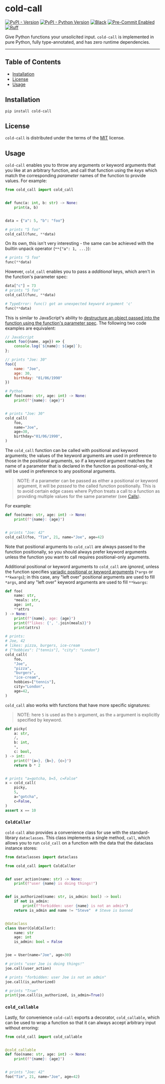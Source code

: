 # cold-call

[![PyPI - Version](https://img.shields.io/pypi/v/cold-call.svg)](https://pypi.org/project/cold-call)
[![PyPI - Python Version](https://img.shields.io/pypi/pyversions/cold-call.svg)](https://pypi.org/project/cold-call)
[![Black](https://img.shields.io/badge/code%20style-black-000000.svg)](https://github.com/psf/black)
[![Pre-Commit Enabled](https://img.shields.io/badge/pre--commit-enabled-brightgreen?logo=pre-commit)](https://github.com/pre-commit/pre-commit)
[![Ruff](https://img.shields.io/endpoint?url=https://raw.githubusercontent.com/astral-sh/ruff/main/assets/badge/v2.json)](https://github.com/astral-sh/ruff)

Give Python functions your unsolicited input. `cold-call` is implemented in pure
Python, fully type-annotated, and has zero runtime dependencies.

---

## Table of Contents

- [Installation](#installation)
- [License](#license)
- [Usage](#usage)

## Installation

```console
pip install cold-call
```

## License

`cold-call` is distributed under the terms of the
[MIT](https://spdx.org/licenses/MIT.html) license.

## Usage

`cold-call` enables you to throw any arguments or keyword arguments that you like
at an arbitrary function, and call that function using the _keys_ which match
the corresponding _parameter_ names of the function to provide values. For example:

```python
from cold_call import cold_call


def func(a: int, b: str) -> None:
    print(a, b)


data = {"a": 5, "b": "foo"}

# prints "5 foo"
cold_call(func, **data)
```

On its own, this isn't very interesting - the same can be achieved with
the builtin unpack operator (`**{"a": 1, ...}`):

```python
# prints "5 foo"
func(**data)
```

However, `cold_call` enables you to pass a _additional_ keys,
which aren't in the function's parameter spec:

```python
data["c"] = 73
# prints "5 foo"
cold_call(func, **data)

# TypeError: func() got an unexpected keyword argument 'c'
func(**data)
```

This is similar to JavaScript's ability to [destructure an object passed
into the function using the function's parameter spec](https://developer.mozilla.org/en-US/docs/Web/JavaScript/Reference/Functions#function_parameters).
The following two code examples are equivalent:

```javascript
// JavaScript
const foo({name, age}) => {
    console.log(`${name}: ${age}`);
};

// prints "Joe: 30"
foo({
    name: "Joe",
    age: 30,
    birthday: "01/06/1990"
})
```

```python
# Python
def foo(name: str, age: int) -> None:
    print(f"{name}: {age}")


# prints "Joe: 30"
cold_call(
    foo,
    name="Joe",
    age=30,
    birthday="01/06/1990",
)
```

The `cold_call` function can be called with positional and keyword arguments;
the values of the keyword arguments are used in preference to those in the
positional arguments, so if a keyword argument matches the name of a parameter
that is declared in the function as positional-only, it will be used in
preference to any positional arguments.

> NOTE: if a parameter can be passed as either a positional or keyword argument,
> it will be _passed_ to the called function positionally. This is to avoid
> certain edge cases where Python treats a call to a function as providing
> multiple values for the same parameter (see [Calls](https://docs.python.org/3/reference/expressions.html#calls)).

For example:

```python
def foo(name: str, age: int) -> None:
    print(f"{name}: {age}")


# prints "Joe: 42"
cold_call(foo, "Tim", 21, name="Joe", age=42)
```

Note that positional arguments to `cold_call` are always passed to the function
positionally, so you should always prefer keyword arguments unless the function
you want to call requires positional-only arguments.

Additional positional or keyword arguments to `cold_call` are _ignored_, unless
the function specifies [variadic positional or keyword arguments](https://docs.python.org/3/reference/expressions.html#calls)
(`*args` or `**kwargs`); in this case, any "left over" positional arguments
are used to fill `*args`, and any "left over" keyword arguments are used
to fill `**kwargs`:

```python
def foo(
    name: str,
    *meals: str,
    age: int,
    **attrs
) -> None:
    print(f"{name}, age: {age}")
    print(f"likes: {', '.join(meals)}")
    print(attrs)

# prints:
# Joe, 42
# likes: pizza, burgers, ice-cream
# {"hobbies": ["tennis"], "city": "London"}
cold_call(
    foo,
    "Joe",
    "pizza",
    "burgers",
    "ice-cream",
    hobbies=["tennis"],
    city="London",
    age=42,
)

```

`cold_call` also works with functions that have more specific signatures:

> NOTE: here `5` is used as the `b` argument, as the `a` argument is explicitly
> specified by keyword.

```python
def picky(
    a: str,
    /,
    b: int,
    *,
    c: bool,
) -> int:
    print(f"{a=}, {b=}, {c=}")
    return b * 2


# prints "a=gotcha, b=5, c=False"
x = cold_call(
    picky,
    5,
    a="gotcha",
    c=False,
)
assert x == 10
```

### `ColdCaller`

`cold-call` also provides a convenience class for use with the standard-library `dataclasses`.
This class implements a single method, `call`, which allows you to run `cold_call`
on a function with the data that the dataclass instance stores:

```python
from dataclasses import dataclass

from cold_call import ColdCaller


def user_action(name: str) -> None:
    print(f"user {name} is doing things!")


def is_authorized(name: str, is_admin: bool) -> bool:
    if not is_admin:
        print(f"forbidden: user {name} is not an admin")
    return is_admin and name != "Steve"  # Steve is banned


@dataclass
class User(ColdCaller):
    name: str
    age: int
    is_admin: bool = False


joe = User(name="Joe", age=30)

# prints "user Joe is doing things!"
joe.call(user_action)

# prints "forbidden: user Joe is not an admin"
joe.call(is_authorized)

# prints "True"
print(joe.call(is_authorized, is_admin=True))
```

### `cold_callable`

Lastly, for convenience `cold-call` exports a decorator, `cold_callable`, which
can be used to wrap a function so that it can always accept arbitrary input
without erroring:

```python
from cold_call import cold_callable


@cold_callable
def foo(name: str, age: int) -> None:
    print(f"{name}: {age}")


# prints "Joe: 42"
foo("Tim", 21, name="Joe", age=42)
```
